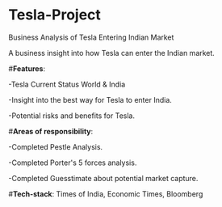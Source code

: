 # Tesla-Project
Business Analysis of Tesla Entering Indian Market

A business insight into how Tesla can enter the Indian market.

#**Features**:

-Tesla Current Status World & India

-Insight into the best way for Tesla to enter India.

-Potential risks and benefits for Tesla.

#**Areas of responsibility**:

-Completed Pestle Analysis.

-Completed Porter's 5 forces analysis.

-Completed Guesstimate about potential market capture.

#**Tech-stack**: 
Times of India, Economic Times, Bloomberg
